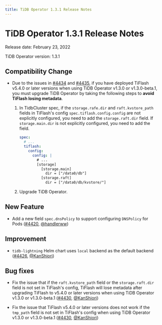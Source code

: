 ```yaml
---
title: TiDB Operator 1.3.1 Release Notes
---
```


# TiDB Operator 1.3.1 Release Notes

Release date: February 23, 2022

TiDB Operator version: 1.3.1

## Compatibility Change

- Due to the issues in [#4434](https://github.com/pingcap/tidb-operator/pull/4434) and [#4435](https://github.com/pingcap/tidb-operator/pull/4435), if you have deployed TiFlash v5.4.0 or later versions when using TiDB Operator v1.3.0 or v1.3.0-beta.1, you must upgrade TiDB Operator by taking the following steps to **avoid TiFlash losing metadata**.

    1. In TidbCluster spec, if the `storage.rafe.dir` and `raft.kvstore_path` fields in TiFlash's config `spec.tiflash.config.config` are not explicitly configured, you need to add the `storage.raft.dir` field. If `storage.main.dir` is not explicitly configured, you need to add the field.
    
        ```yaml
        spec:
          # ...
          tiflash:
            config:
              config: |
                # ...
                [storage]
                  [storage.main]
                    dir = ["/data0/db"]
                  [storage.raft]
                    dir = ["/data0/db/kvstore/"]
        ```
      
    2. Upgrade TiDB Operator.

## New Feature

- Add a new field `spec.dnsPolicy` to support configuring `DNSPolicy` for Pods ([#4420](https://github.com/pingcap/tidb-operator/pull/4420), [@handlerww](https://github.com/handlerww))

## Improvement

- `tidb-lightning` Helm chart uses `local` backend as the default backend ([#4426](https://github.com/pingcap/tidb-operator/pull/4426), [@KanShiori](https://github.com/KanShiori))

## Bug fixes

- Fix the issue that if the `raft.kvstore_path` field or the `storage.raft.dir` field is not set in TiFlash's config, TiFlash will lose metadata after upgrading TiFlash to v5.4.0 or later versions when using TiDB Operator v1.3.0 or v1.3.0-beta.1 ([#4430](https://github.com/pingcap/tidb-operator/pull/4430), [@KanShiori](https://github.com/KanShiori))

- Fix the issue that TiFlash v5.4.0 or later versions does not work if the `tmp_path` field is not set in TiFlash's config when using TiDB Operator v1.3.0 or v1.3.0-beta.1 ([#4430](https://github.com/pingcap/tidb-operator/pull/4430), [@KanShiori](https://github.com/KanShiori))
